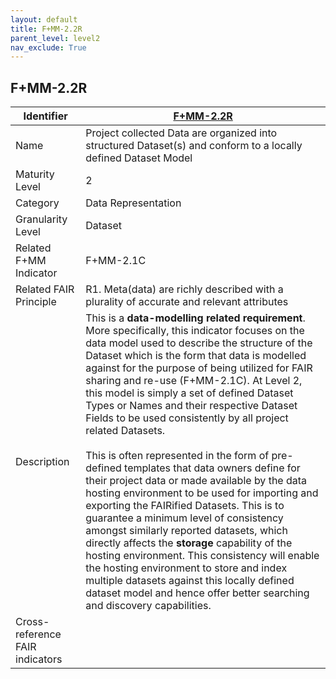 ```yaml
---
layout: default
title: F+MM-2.2R
parent_level: level2
nav_exclude: True
---
```


## F+MM-2.2R

| Identifier | [F+MM-2.2R](https://github.com/FAIRplus/Data-Maturity/blob/indicator-definitions/docs/_indicators/E.%20F+MM-2.2R.md) |
| ---------- | ----------|
| Name | Project collected Data are organized into structured Dataset(s) and conform to a locally defined Dataset Model |
| Maturity Level | 2 |
| Category | Data Representation |
| Granularity Level | Dataset |
| Related F+MM Indicator| F+MM-2.1C|
| Related FAIR Principle | R1. Meta(data) are richly described with a plurality of accurate and relevant attributes |
| Description | This is a **data-modelling related requirement**. More specifically, this indicator focuses on the data model used to describe the structure of the Dataset which is the form that data is modelled against for the purpose of being utilized for FAIR sharing and re-use (F+MM-2.1C). At Level 2, this model is simply a set of defined Dataset Types or Names and their respective Dataset Fields to be used consistently by all project related Datasets. <br> <br> This is often represented in the form of pre-defined templates that data owners define for their project data or made available by the data hosting environment to be used for importing and exporting the FAIRified Datasets. This is to guarantee a minimum level of consistency amongst similarly reported datasets, which directly affects the **storage** capability of the hosting environment. This consistency will enable the hosting environment to store and index multiple datasets against this locally defined dataset model and hence offer better searching and discovery capabilities. |
| Cross-reference FAIR indicators | |
